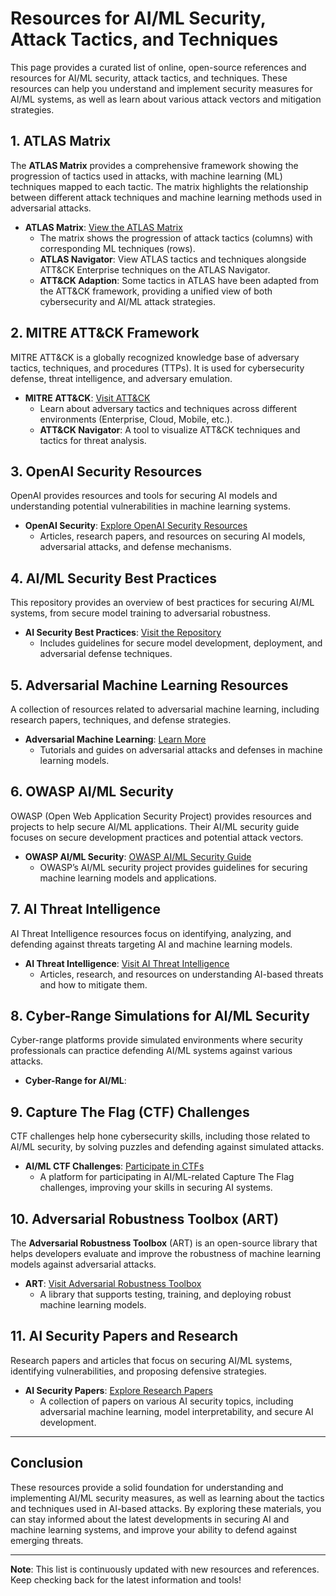 # Resources for AI/ML Security, Attack Tactics, and Techniques

This page provides a curated list of online, open-source references and resources for AI/ML security, attack tactics, and techniques. These resources can help you understand and implement security measures for AI/ML systems, as well as learn about various attack vectors and mitigation strategies.

## 1. **ATLAS Matrix**

The **ATLAS Matrix** provides a comprehensive framework showing the progression of tactics used in attacks, with machine learning (ML) techniques mapped to each tactic. The matrix highlights the relationship between different attack techniques and machine learning methods used in adversarial attacks.

- **ATLAS Matrix**: [View the ATLAS Matrix](https://atlas.mitre.org/)
  - The matrix shows the progression of attack tactics (columns) with corresponding ML techniques (rows).
  - **ATLAS Navigator**: View ATLAS tactics and techniques alongside ATT&CK Enterprise techniques on the ATLAS Navigator. 
  - **ATT&CK Adaption**: Some tactics in ATLAS have been adapted from the ATT&CK framework, providing a unified view of both cybersecurity and AI/ML attack strategies.

## 2. **MITRE ATT&CK Framework**

MITRE ATT&CK is a globally recognized knowledge base of adversary tactics, techniques, and procedures (TTPs). It is used for cybersecurity defense, threat intelligence, and adversary emulation.

- **MITRE ATT&CK**: [Visit ATT&CK](https://attack.mitre.org/)
  - Learn about adversary tactics and techniques across different environments (Enterprise, Cloud, Mobile, etc.).
  - **ATT&CK Navigator**: A tool to visualize ATT&CK techniques and tactics for threat analysis.

## 3. **OpenAI Security Resources**

OpenAI provides resources and tools for securing AI models and understanding potential vulnerabilities in machine learning systems.

- **OpenAI Security**: [Explore OpenAI Security Resources](https://openai.com/research/)
  - Articles, research papers, and resources on securing AI models, adversarial attacks, and defense mechanisms.

## 4. **AI/ML Security Best Practices**

This repository provides an overview of best practices for securing AI/ML systems, from secure model training to adversarial robustness.

- **AI Security Best Practices**: [Visit the Repository](https://github.com/ai-security/ai-security-best-practices)
  - Includes guidelines for secure model development, deployment, and adversarial defense techniques.

## 5. **Adversarial Machine Learning Resources**

A collection of resources related to adversarial machine learning, including research papers, techniques, and defense strategies.

- **Adversarial Machine Learning**: [Learn More](https://adversarial-ml-tutorial.org/)
  - Tutorials and guides on adversarial attacks and defenses in machine learning models.

## 6. **OWASP AI/ML Security**

OWASP (Open Web Application Security Project) provides resources and projects to help secure AI/ML applications. Their AI/ML security guide focuses on secure development practices and potential attack vectors.

- **OWASP AI/ML Security**: [OWASP AI/ML Security Guide](https://owasp.org/www-project-machine-learning/)
  - OWASP’s AI/ML security project provides guidelines for securing machine learning models and applications.

## 7. **AI Threat Intelligence**

AI Threat Intelligence resources focus on identifying, analyzing, and defending against threats targeting AI and machine learning models.

- **AI Threat Intelligence**: [Visit AI Threat Intelligence](https://www.ai-security.org/)
  - Articles, research, and resources on understanding AI-based threats and how to mitigate them.

## 8. **Cyber-Range Simulations for AI/ML Security**

Cyber-range platforms provide simulated environments where security professionals can practice defending AI/ML systems against various attacks.

- **Cyber-Range for AI/ML**: 

## 9. **Capture The Flag (CTF) Challenges**

CTF challenges help hone cybersecurity skills, including those related to AI/ML security, by solving puzzles and defending against simulated attacks.

- **AI/ML CTF Challenges**: [Participate in CTFs](https://defhawk.com/battleground/raid/vulnerAIble)
  - A platform for participating in AI/ML-related Capture The Flag challenges, improving your skills in securing AI systems.

## 10. **Adversarial Robustness Toolbox (ART)**

The **Adversarial Robustness Toolbox** (ART) is an open-source library that helps developers evaluate and improve the robustness of machine learning models against adversarial attacks.

- **ART**: [Visit Adversarial Robustness Toolbox](https://github.com/Trusted-AI/adversarial-robustness-toolbox)
  - A library that supports testing, training, and deploying robust machine learning models.

## 11. **AI Security Papers and Research**

Research papers and articles that focus on securing AI/ML systems, identifying vulnerabilities, and proposing defensive strategies.

- **AI Security Papers**: [Explore Research Papers](https://arxiv.org/search/cs?searchtype=author&query=AI+Security)
  - A collection of papers on various AI security topics, including adversarial machine learning, model interpretability, and secure AI development.

---

## Conclusion

These resources provide a solid foundation for understanding and implementing AI/ML security measures, as well as learning about the tactics and techniques used in AI-based attacks. By exploring these materials, you can stay informed about the latest developments in securing AI and machine learning systems, and improve your ability to defend against emerging threats.

---
**Note**: This list is continuously updated with new resources and references. Keep checking back for the latest information and tools!
